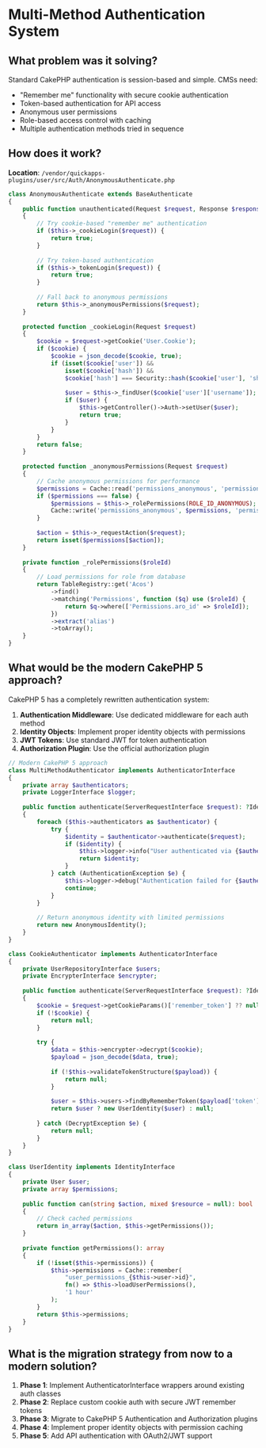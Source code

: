 # Multi-Method Authentication System

## What problem was it solving?

Standard CakePHP authentication is session-based and simple. CMSs need:
- "Remember me" functionality with secure cookie authentication
- Token-based authentication for API access
- Anonymous user permissions
- Role-based access control with caching
- Multiple authentication methods tried in sequence

## How does it work?

**Location**: `/vendor/quickapps-plugins/user/src/Auth/AnonymousAuthenticate.php`

```php
class AnonymousAuthenticate extends BaseAuthenticate
{
    public function unauthenticated(Request $request, Response $response)
    {
        // Try cookie-based "remember me" authentication
        if ($this->_cookieLogin($request)) {
            return true;
        }
        
        // Try token-based authentication
        if ($this->_tokenLogin($request)) {
            return true;
        }
        
        // Fall back to anonymous permissions
        return $this->_anonymousPermissions($request);
    }
    
    protected function _cookieLogin(Request $request)
    {
        $cookie = $request->getCookie('User.Cookie');
        if ($cookie) {
            $cookie = json_decode($cookie, true);
            if (isset($cookie['user']) && 
                isset($cookie['hash']) &&
                $cookie['hash'] === Security::hash($cookie['user'], 'sha1', true)) {
                
                $user = $this->_findUser($cookie['user']['username']);
                if ($user) {
                    $this->getController()->Auth->setUser($user);
                    return true;
                }
            }
        }
        return false;
    }
    
    protected function _anonymousPermissions(Request $request)
    {
        // Cache anonymous permissions for performance
        $permissions = Cache::read('permissions_anonymous', 'permissions');
        if ($permissions === false) {
            $permissions = $this->_rolePermissions(ROLE_ID_ANONYMOUS);
            Cache::write('permissions_anonymous', $permissions, 'permissions');
        }
        
        $action = $this->_requestAction($request);
        return isset($permissions[$action]);
    }
    
    private function _rolePermissions($roleId)
    {
        // Load permissions for role from database
        return TableRegistry::get('Acos')
            ->find()
            ->matching('Permissions', function ($q) use ($roleId) {
                return $q->where(['Permissions.aro_id' => $roleId]);
            })
            ->extract('alias')
            ->toArray();
    }
}
```

## What would be the modern CakePHP 5 approach?

CakePHP 5 has a completely rewritten authentication system:

1. **Authentication Middleware**: Use dedicated middleware for each auth method
2. **Identity Objects**: Implement proper identity objects with permissions
3. **JWT Tokens**: Use standard JWT for token authentication
4. **Authorization Plugin**: Use the official authorization plugin

```php
// Modern CakePHP 5 approach
class MultiMethodAuthenticator implements AuthenticatorInterface
{
    private array $authenticators;
    private LoggerInterface $logger;
    
    public function authenticate(ServerRequestInterface $request): ?IdentityInterface
    {
        foreach ($this->authenticators as $authenticator) {
            try {
                $identity = $authenticator->authenticate($request);
                if ($identity) {
                    $this->logger->info("User authenticated via {$authenticator::class}");
                    return $identity;
                }
            } catch (AuthenticationException $e) {
                $this->logger->debug("Authentication failed for {$authenticator::class}: {$e->getMessage()}");
                continue;
            }
        }
        
        // Return anonymous identity with limited permissions
        return new AnonymousIdentity();
    }
}

class CookieAuthenticator implements AuthenticatorInterface
{
    private UserRepositoryInterface $users;
    private EncrypterInterface $encrypter;
    
    public function authenticate(ServerRequestInterface $request): ?IdentityInterface
    {
        $cookie = $request->getCookieParams()['remember_token'] ?? null;
        if (!$cookie) {
            return null;
        }
        
        try {
            $data = $this->encrypter->decrypt($cookie);
            $payload = json_decode($data, true);
            
            if (!$this->validateTokenStructure($payload)) {
                return null;
            }
            
            $user = $this->users->findByRememberToken($payload['token']);
            return $user ? new UserIdentity($user) : null;
            
        } catch (DecryptException $e) {
            return null;
        }
    }
}

class UserIdentity implements IdentityInterface
{
    private User $user;
    private array $permissions;
    
    public function can(string $action, mixed $resource = null): bool
    {
        // Check cached permissions
        return in_array($action, $this->getPermissions());
    }
    
    private function getPermissions(): array
    {
        if (!isset($this->permissions)) {
            $this->permissions = Cache::remember(
                "user_permissions_{$this->user->id}",
                fn() => $this->loadUserPermissions(),
                '1 hour'
            );
        }
        return $this->permissions;
    }
}
```

## What is the migration strategy from now to a modern solution?

1. **Phase 1**: Implement AuthenticatorInterface wrappers around existing auth classes
2. **Phase 2**: Replace custom cookie auth with secure JWT remember tokens
3. **Phase 3**: Migrate to CakePHP 5 Authentication and Authorization plugins
4. **Phase 4**: Implement proper identity objects with permission caching
5. **Phase 5**: Add API authentication with OAuth2/JWT support